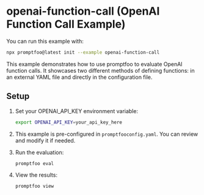 # openai-function-call (OpenAI Function Call Example)

You can run this example with:

```bash
npx promptfoo@latest init --example openai-function-call
```

This example demonstrates how to use promptfoo to evaluate OpenAI function calls. It showcases two different methods of defining functions: in an external YAML file and directly in the configuration file.

## Setup

1. Set your OPENAI_API_KEY environment variable:

   ```bash
   export OPENAI_API_KEY=your_api_key_here
   ```

2. This example is pre-configured in `promptfooconfig.yaml`. You can review and modify it if needed.

3. Run the evaluation:

   ```bash
   promptfoo eval
   ```

4. View the results:

   ```bash
   promptfoo view
   ```
